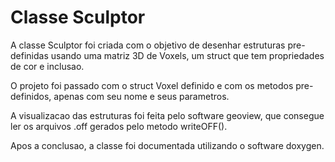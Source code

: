 # Classe Sculptor

A classe Sculptor foi criada com o objetivo de desenhar estruturas pre-definidas usando uma matriz 3D de Voxels, um struct que tem propriedades de cor e inclusao.

O projeto foi passado com o struct Voxel definido e com os metodos pre-definidos, apenas com seu nome e seus parametros.

A visualizacao das estruturas foi feita pelo software geoview, que consegue ler os arquivos .off gerados pelo metodo writeOFF().

Apos a conclusao, a classe foi documentada utilizando o software doxygen.